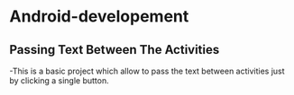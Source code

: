 # Android-developement

## Passing Text Between The Activities
-This is a basic project which allow to pass the text between activities just by clicking a single button.
